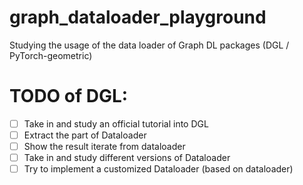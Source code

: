 # graph_dataloader_playground
Studying the usage of the data loader of Graph DL packages (DGL / PyTorch-geometric)

# TODO of DGL:

- [ ] Take in and study an official tutorial into DGL
- [ ] Extract the part of Dataloader 
- [ ] Show the result iterate from dataloader 
- [ ] Take in and study different versions of Dataloader 
- [ ] Try to implement a customized Dataloader (based on dataloader)